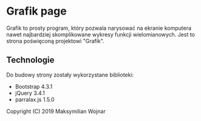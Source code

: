 ﻿# Grafik page

Grafik to prosty program, który pozwala narysować na ekranie komputera nawet najbardziej skomplikowane wykresy funkcji wielomianowych. Jest to strona poświęconą projektowi "Grafik".

## Technologie

Do budowy strony zostały wykorzystane biblioteki:
* Bootstrap 4.3.1
* jQuery 3.4.1
* parralax.js 1.5.0

Copyright (C) 2019 Maksymilian Wojnar